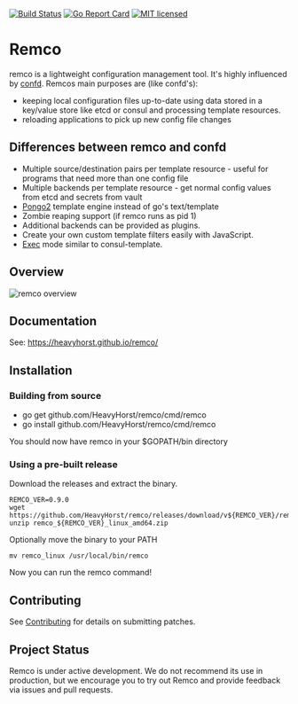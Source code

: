 [![Build Status](https://travis-ci.org/HeavyHorst/remco.svg?branch=master)](https://travis-ci.org/HeavyHorst/remco) [![Go Report Card](https://goreportcard.com/badge/github.com/HeavyHorst/remco)](https://goreportcard.com/report/github.com/HeavyHorst/remco) [![MIT licensed](https://img.shields.io/badge/license-MIT-blue.svg)](https://raw.githubusercontent.com/HeavyHorst/remco/master/LICENSE)

# Remco

remco is a lightweight configuration management tool. It's highly influenced by [confd](https://github.com/kelseyhightower/confd).
Remcos main purposes are (like confd's):

  - keeping local configuration files up-to-date using data stored in a key/value store like etcd or consul and processing template resources.
  - reloading applications to pick up new config file changes

## Differences between remco and confd

   - Multiple source/destination pairs per template resource - useful for programs that need more than one config file
   - Multiple backends per template resource - get normal config values from etcd and secrets from vault
   - [Pongo2](https://github.com/flosch/pongo2) template engine instead of go's text/template
   - Zombie reaping support (if remco runs as pid 1)
   - Additional backends can be provided as plugins.
   - Create your own custom template filters easily with JavaScript.
   - [Exec](https://heavyhorst.github.io/remco/details/exec-mode/) mode similar to consul-template.

## Overview
![remco overview](https://cdn.rawgit.com/HeavyHorst/remco/master/docs/images/Remco-overview.svg)

## Documentation 

See: https://heavyhorst.github.io/remco/

## Installation
### Building from source

  - go get github.com/HeavyHorst/remco/cmd/remco
  - go install github.com/HeavyHorst/remco/cmd/remco

  You should now have remco in your $GOPATH/bin directory

### Using a pre-built release

Download the releases and extract the binary.
```
REMCO_VER=0.9.0
wget https://github.com/HeavyHorst/remco/releases/download/v${REMCO_VER}/remco_${REMCO_VER}_linux_amd64.zip
unzip remco_${REMCO_VER}_linux_amd64.zip
```

Optionally move the binary to your PATH

```
mv remco_linux /usr/local/bin/remco
```

Now you can run the remco command!

## Contributing

See [Contributing](https://github.com/HeavyHorst/remco/blob/master/CONTRIBUTING) for details on submitting patches.

## Project Status

Remco is under active development. We do not recommend its use in production, but we encourage you to try out Remco and provide feedback via issues and pull requests.
